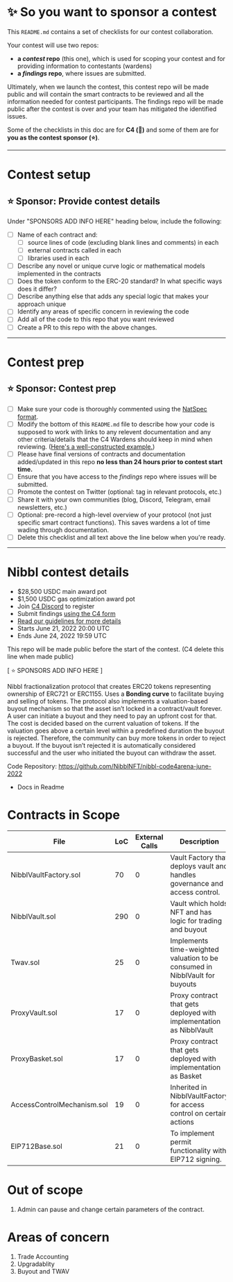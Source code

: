# ✨ So you want to sponsor a contest

This `README.md` contains a set of checklists for our contest collaboration.

Your contest will use two repos: 
- **a _contest_ repo** (this one), which is used for scoping your contest and for providing information to contestants (wardens)
- **a _findings_ repo**, where issues are submitted. 

Ultimately, when we launch the contest, this contest repo will be made public and will contain the smart contracts to be reviewed and all the information needed for contest participants. The findings repo will be made public after the contest is over and your team has mitigated the identified issues.

Some of the checklists in this doc are for **C4 (🐺)** and some of them are for **you as the contest sponsor (⭐️)**.

---

# Contest setup

## ⭐️ Sponsor: Provide contest details

Under "SPONSORS ADD INFO HERE" heading below, include the following:

- [ ] Name of each contract and:
  - [ ] source lines of code (excluding blank lines and comments) in each
  - [ ] external contracts called in each
  - [ ] libraries used in each
- [ ] Describe any novel or unique curve logic or mathematical models implemented in the contracts
- [ ] Does the token conform to the ERC-20 standard? In what specific ways does it differ?
- [ ] Describe anything else that adds any special logic that makes your approach unique
- [ ] Identify any areas of specific concern in reviewing the code
- [ ] Add all of the code to this repo that you want reviewed
- [ ] Create a PR to this repo with the above changes.

---

# Contest prep

## ⭐️ Sponsor: Contest prep
- [ ] Make sure your code is thoroughly commented using the [NatSpec format](https://docs.soliditylang.org/en/v0.5.10/natspec-format.html#natspec-format).
- [ ] Modify the bottom of this `README.md` file to describe how your code is supposed to work with links to any relevent documentation and any other criteria/details that the C4 Wardens should keep in mind when reviewing. ([Here's a well-constructed example.](https://github.com/code-423n4/2021-06-gro/blob/main/README.md))
- [ ] Please have final versions of contracts and documentation added/updated in this repo **no less than 24 hours prior to contest start time.**
- [ ] Ensure that you have access to the _findings_ repo where issues will be submitted.
- [ ] Promote the contest on Twitter (optional: tag in relevant protocols, etc.)
- [ ] Share it with your own communities (blog, Discord, Telegram, email newsletters, etc.)
- [ ] Optional: pre-record a high-level overview of your protocol (not just specific smart contract functions). This saves wardens a lot of time wading through documentation.
- [ ] Delete this checklist and all text above the line below when you're ready.

---

# Nibbl contest details
- $28,500 USDC main award pot
- $1,500 USDC gas optimization award pot
- Join [C4 Discord](https://discord.gg/code4rena) to register
- Submit findings [using the C4 form](https://code4rena.com/contests/2022-06-nibbl-contest/submit)
- [Read our guidelines for more details](https://docs.code4rena.com/roles/wardens)
- Starts June 21, 2022 20:00 UTC
- Ends June 24, 2022 19:59 UTC

This repo will be made public before the start of the contest. (C4 delete this line when made public)

[ ⭐️ SPONSORS ADD INFO HERE ]

Nibbl fractionalization protocol that creates ERC20 tokens representing ownership of ERC721 or ERC1155. Uses a **Bonding curve** to facilitate buying and selling of tokens. The protocol also implements a valuation-based buyout mechanism so that the asset isn’t locked in a contract/vault forever. A user can initiate a buyout and they need to pay an upfront cost for that. The cost is decided based on the current valuation of tokens. If the valuation goes above a certain level within a predefined duration the buyout is rejected. Therefore, the community can buy more tokens in order to reject a buyout. If the buyout isn’t rejected it is automatically considered successful and the user who initiated the buyout can withdraw the asset.

Code Repository: https://github.com/NibblNFT/nibbl-code4arena-june-2022
- Docs in Readme


# Contracts in Scope
| File | LoC | External Calls | Description |
| --- | --- | --- | --- |
| NibblVaultFactory.sol | 70 | 0 | Vault Factory that deploys vault and handles governance and access control. |
| NibblVault.sol | 290 | 0 | Vault which holds NFT and has logic for trading and buyout |
| Twav.sol | 25 | 0 | Implements time-weighted valuation to be consumed in NibblVault for buyouts |
| ProxyVault.sol | 17 | 0 | Proxy contract that gets deployed with implementation as NibblVault |
| ProxyBasket.sol | 17 | 0 | Proxy contract that gets deployed with implementation as Basket |
| AccessControlMechanism.sol | 19 | 0 | Inherited in NibblVaultFactory for access control on certain actions |
| EIP712Base.sol | 21 | 0 | To implement permit functionality with EIP712 signing. |


# Out of scope
1. Admin can pause and change certain parameters of the contract.

# Areas of concern
1. Trade Accounting
2. Upgradablity
3. Buyout and TWAV